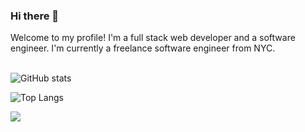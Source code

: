 ### Hi there 👋

Welcome to my profile! I'm a full stack web developer and a software engineer. I'm currently a freelance software engineer from NYC.<br><br>


![GitHub stats](https://github-readme-stats.vercel.app/api?username=zDestinate&show_icons=true&bg_color=ffffff&title_color=4a80ff&text_color=121212&icon_color=5058cc&hide_border=true&hide_title=true)

![Top Langs](https://github-readme-stats.vercel.app/api/top-langs/?username=zDestinate&title_color=4a80ff&text_color=121212&icon_color=5058cc&bg_color=ffffff&hide_border=true&layout=compact&langs_count=8)

![](https://komarev.com/ghpvc/?username=zDestinate&color=blue&style=flat-square)


<!--
**zDestinate/zDestinate** is a ✨ _special_ ✨ repository because its `README.md` (this file) appears on your GitHub profile.

Here are some ideas to get you started:

- 🔭 I’m currently working on ...
- 🌱 I’m currently learning ...
- 👯 I’m looking to collaborate on ...
- 🤔 I’m looking for help with ...
- 💬 Ask me about ...
- 📫 How to reach me: ...
- 😄 Pronouns: ...
- ⚡ Fun fact: ...
-->
